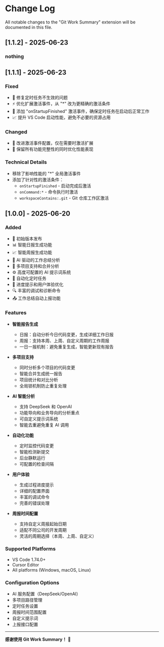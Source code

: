 # Change Log

All notable changes to the "Git Work Summary" extension will be documented in this file.

## [1.1.2] - 2025-06-23

### nothing

## [1.1.1] - 2025-06-23

### Fixed
- 🔧 修复定时任务不生效的问题
- ⚡ 优化扩展激活事件，从 "*" 改为更精确的激活条件
- 🚀 添加 "onStartupFinished" 激活事件，确保定时任务在启动后正常工作
- 📈 提升 VS Code 启动性能，避免不必要的资源占用

### Changed
- 🎯 改进激活事件配置，仅在需要时激活扩展
- 🔄 保留所有功能完整性的同时优化性能表现

### Technical Details
- 移除了影响性能的 "*" 全局激活事件
- 添加了针对性的激活条件：
  - `onStartupFinished` - 启动完成后激活
  - `onCommand:*` - 命令执行时激活
  - `workspaceContains:.git` - Git 仓库工作区激活

## [1.0.0] - 2025-06-20

### Added
- 🎉 初始版本发布
- 📊 智能日报生成功能
- 📈 智能周报生成功能
- 🤖 AI 驱动的工作总结分析
- 🏢 多项目支持和合并分析
- ⚙️ 高度可配置的 AI 提示词系统
- 🔄 自动化定时任务
- 📱 进度提示和用户体验优化
- 🔍 丰富的调试和诊断命令
- 📤 工作总结自动上报功能

### Features
- **智能报告生成**
  - 日报：自动分析今日代码变更，生成详细工作日报
  - 周报：支持本周、上周、自定义周期的工作周报
  - 一日一报机制：避免重复生成，智能更新现有报告

- **多项目支持**
  - 同时分析多个项目的代码变更
  - 智能合并生成统一报告
  - 项目统计和对比分析
  - 全局锁机制防止重复处理

- **AI 智能分析**
  - 支持 DeepSeek 和 OpenAI
  - 功能导向和业务导向的分析重点
  - 可自定义提示词系统
  - 智能去重避免重复 AI 调用

- **自动化功能**
  - 定时监控代码变更
  - 智能检测新提交
  - 后台静默运行
  - 可配置的检查间隔

- **用户体验**
  - 生成过程进度提示
  - 详细的配置界面
  - 丰富的调试命令
  - 完善的错误处理

- **周报时间配置**
  - 支持自定义周报起始日期
  - 适配不同公司的开发周期
  - 灵活的周期选择（本周、上周、自定义）

### Supported Platforms
- VS Code 1.74.0+
- Cursor Editor
- All platforms (Windows, macOS, Linux)

### Configuration Options
- AI 服务配置（DeepSeek/OpenAI）
- 多项目路径管理
- 定时任务设置
- 周报时间范围配置
- 自定义提示词
- 上报接口配置

---

**感谢使用 Git Work Summary！** 🎉 